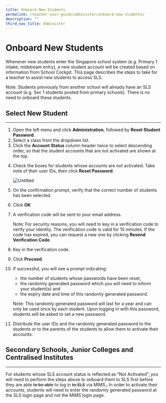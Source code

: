 ```yaml
---
title: Onboard New Students
permalink: /teacher-user-guide/administer/onboard-new-students/
description: ""
third_nav_title: Administer
---
```

<h1 id="onboard-new-students">Onboard New Students</h1>
<p>Whenever new students enter the Singapore school system (e.g. Primary 1 intake, midstream entry), a new student account will be created based on information from School Cockpit. This page describes the steps to take for a teacher to assist new students to access SLS.</p>
<p>Note: Students previously from another school will already have an SLS account (e.g. Sec 1 students posted from primary schools). There is no need to onboard these students.</p>
<h2 id="-select-new-student-"><strong>Select New Student</strong></h2>
<hr>
<ol>
<li>Open the left menu and click <strong>Administration</strong>, followed by <strong>Reset Student Password</strong>.</li>
<li>Select a class from the dropdown list.</li>
<li>Click the <strong>Account Status</strong> column header twice to select descending order, so that the student accounts that are not activated are shown at the top.</li>
<li><p>Check the boxes for students whose accounts are not activated. Take note of their user IDs, then click <strong>Reset Password</strong>.</p>
<p> <img alt="Untitled" src="https://s3-us-west-2.amazonaws.com/secure.notion-static.com/a58ff40b-15cb-49c6-8507-08dd99b9fb76/Untitled.png"></p>
</li>
<li><p>On the confirmation prompt, verify that the correct number of students has been selected.</p>
</li>
<li>Click <strong>OK</strong></li>
<li><p>A verification code will be sent to your email address.</p>
<p> Note: For security reasons, you will need to key in a verification code to verify your identity. The verification code is valid for 10 minutes. If the code has expired, you can request a new one by clicking <strong>Resend Verification Code</strong>.</p>
</li>
<li><p>Key in the verification code.</p>
</li>
<li>Click <strong>Proceed</strong>.</li>
<li><p>If successful, you will see a prompt indicating:</p>
<ul>
<li>the number of students whose passwords have been reset,</li>
<li>the randomly generated password which you will need to inform your student(s) and</li>
<li>the expiry date and time of this randomly generated password.</li>
</ul>
<p>Note: This randomly generated password will last for a year and can only be used once by each student. Upon logging in with this password, students will be asked to set a new password.</p>
</li>
<li><p>Distribute the user IDs and the randomly generated password to the students or to the parents of the students to allow them to activate their accounts.</p>
</li>
</ol>
<h2 id="secondary-schools-junior-colleges-and-centralised-institutes">Secondary Schools, Junior Colleges and Centralised Institutes</h2>
<hr>
<p>For students whose SLS account status is reflected as “Not Activated”, you will need to perform the steps above to onboard them to SLS first before they are able <del>to be able</del> to log in <del>to SLS</del> via MIMS.<del>,</del> In order to activate their accounts, students will need to enter the randomly generated password at the SLS login page and not the MIMS login page. 
</p>